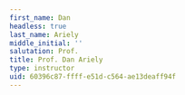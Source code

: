 ```yaml
---
first_name: Dan
headless: true
last_name: Ariely
middle_initial: ''
salutation: Prof.
title: Prof. Dan Ariely
type: instructor
uid: 60396c87-ffff-e51d-c564-ae13deaff94f
---
```

